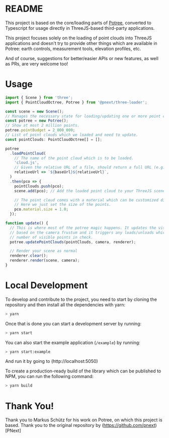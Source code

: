 # README

This project is based on the core/loading parts of [Potree](http://potree.org/), converted to Typescript for usage directly in ThreeJS-based third-party applications.

This project focuses solely on the loading of point clouds into ThreeJS applications and doesn't try to provide other things which are available in Potree: earth controls, measurement tools, elevation profiles, etc.

And of course, suggestions for better/easier APIs or new features, as well as PRs, are very welcome too!

# Usage

```typescript
import { Scene } from 'three';
import { PointCloudOctree, Potree } from '@pnext/three-loader';

const scene = new Scene();
// Manages the necessary state for loading/updating one or more point clouds.
const potree = new Potree();
// Show at most 2 million points.
potree.pointBudget = 2_000_000;
// List of point clouds which we loaded and need to update.
const pointClouds: PointCloudOctree[] = [];

potree
  .loadPointCloud(
    // The name of the point cloud which is to be loaded.
    'cloud.js',
    // Given the relative URL of a file, should return a full URL (e.g. signed).
    relativeUrl => `${baseUrl}${relativeUrl}`,
  )
  .then(pco => {
    pointClouds.push(pco);
    scene.add(pco); // Add the loaded point cloud to your ThreeJS scene.

    // The point cloud comes with a material which can be customized directly.
    // Here we just set the size of the points.
    pco.material.size = 1.0;
  });

function update() {
  // This is where most of the potree magic happens. It updates the visibility of the octree nodes
  // based on the camera frustum and it triggers any loads/unloads which are necessary to keep the
  // number of visible points in check.
  potree.updatePointClouds(pointClouds, camera, renderer);

  // Render your scene as normal
  renderer.clear();
  renderer.render(scene, camera);
}
```
# Local Development

To develop and contribute to the project, you need to start by cloning the repository and then install all the dependencies with yarn:

```bash
> yarn
```

Once that is done you can start a development server by running:

```bash
> yarn start
```

You can also start the example application (`/example`) by running:

```bash
> yarn start:example
```
And run it by going to (http://localhost:5050)

To create a production-ready build of the library which can be published to NPM, you can run the following command:

```bash
> yarn build
```

# Thank You!

Thank you to Markus Schütz for his work on Potree, on which this project is based.
Thank you to the original repository by (https://github.com/pnext)[PNext]